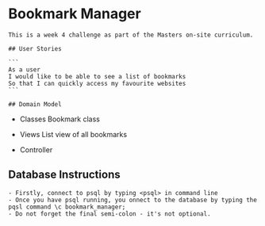 # Bookmark Manager

	This is a week 4 challenge as part of the Masters on-site curriculum.

	## User Stories

	```
	As a user
	I would like to be able to see a list of bookmarks
	So that I can quickly access my favourite websites
	```

	## Domain Model

  - Classes
  Bookmark class

  - Views
  List view of all bookmarks

  - Controller

  ## Database Instructions

	- Firstly, connect to psql by typing <psql> in command line
	- Once you have psql running, you onnect to the database by typing the pqsl command \c bookmark_manager;
	- Do not forget the final semi-colon - it's not optional.
